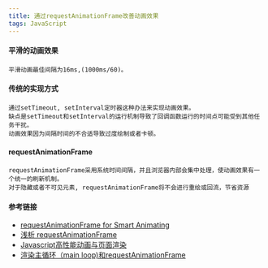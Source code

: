```yaml
---
title: 通过requestAnimationFrame改善动画效果
tags: JavaScript
---
```




#### 平滑的动画效果

    平滑动画最佳间隔为16ms,(1000ms/60)。

#### 传统的实现方式

    通过setTimeout, setInterval定时器这种办法来实现动画效果。
    缺点是setTimeout和setInterval的运行机制导致了回调函数运行的时间点可能受到其他任务干扰。
    动画效果因为间隔时间的不合适导致过度绘制或者卡顿。


#### requestAnimationFrame

    requestAnimationFrame采用系统时间间隔，并且浏览器内部会集中处理，使动画效果有一个统一的刷新机制。
    对于隐藏或者不可见元素, requestAnimationFrame将不会进行重绘或回流，节省资源




#### 参考链接

- [requestAnimationFrame for Smart Animating](https://www.paulirish.com/2011/requestanimationframe-for-smart-animating/)
- [浅析 requestAnimationFrame](http://taobaofed.org/blog/2017/03/02/thinking-in-request-animation-frame/)
- [Javascript高性能动画与页面渲染](http://www.infoq.com/cn/articles/javascript-high-performance-animation-and-page-rendering)
- [渲染主循环（main loop)和requestAnimationFrame](https://blog.csdn.net/milado_nju/article/details/8101188)